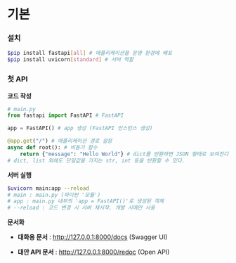 # 기본

### 설치

```bash
$pip install fastapi[all] # 애플리케이션을 운영 환경에 배포
$pip install uvicorn[standard] # 서버 역할
```



### 첫 API

**코드 작성**

```python
# main.py
from fastapi import FastAPI # FastAPI

app = FastAPI() # app 생성 (FastAPI 인스턴스 생성)

@app.get("/") # 애플리케이션 경로 설정
async def root(): # 비동기 함수
    return {"message": "Hello World"} # dict를 반환하면 JSON 형태로 보여진다.
# dict, list 외에도 단일값을 가지는 str, int 등을 반환할 수 있다.
```



**서버 실행**

```bash
$uvicorn main:app --reload
# main : main.py (파이썬 '모듈')
# app : main.py 내부의 'app = FastAPI()'로 생성된 객체
# --reload : 코드 변경 시 서버 재시작. 개발 시에만 사용
```



**문서화**

- **대화용 문서** : http://127.0.0.1:8000/docs (Swagger UI)

- **대안 API 문서** : http://127.0.0.1:8000/redoc (Open API)
